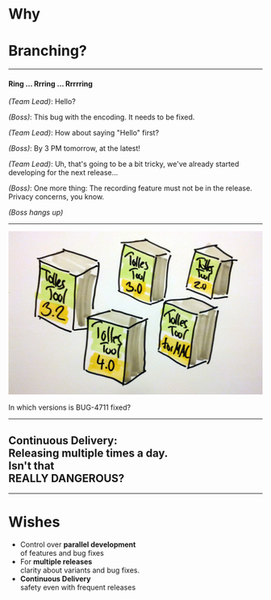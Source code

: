 # Why 

# Branching?

---

#### Ring ... Rrring ... Rrrrring

*(Team Lead)*: Hello?

*(Boss)*: This bug with the encoding. It needs to be fixed.

*(Team Lead)*: How about saying "Hello" first?

*(Boss)*: By 3 PM tomorrow, at the latest!

*(Team Lead)*: Uh, that's going to be a bit tricky, we've already started developing for the next release...

*(Boss)*: One more thing: The recording feature must not be in the release. Privacy concerns, you know.

*(Boss hangs up)*

---

![Versions and Variants](abb-versionen-und-varianten.jpg)

In which versions is BUG-4711 fixed?

---

## Continuous Delivery:<br/>Releasing multiple times a day.<br/>Isn't that<br/>REALLY DANGEROUS?

---

Wishes
=======

 * Control over **parallel development**<br/>
   of features and bug fixes
 * For **multiple releases**<br/>
   clarity about variants and bug fixes.
 * **Continuous Delivery**<br/>
   safety even with frequent releases
